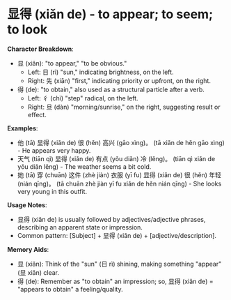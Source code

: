 # **显得 (xiǎn de) - to appear; to seem; to look**

**Character Breakdown**:  
- 显 (xiǎn): "to appear," "to be obvious."
  - Left: 日 (rì) "sun," indicating brightness, on the left.
  - Right: 先 (xiān) "first," indicating priority or upfront, on the right.  
- 得 (de): "to obtain," also used as a structural particle after a verb.
  - Left: 彳 (chì) "step" radical, on the left.
  - Right: 旦 (dàn) "morning/sunrise," on the right, suggesting result or effect.

**Examples**:  
- 他 (tā) 显得 (xiǎn de) 很 (hěn) 高兴 (gāo xìng)。 (tā xiǎn de hěn gāo xìng) - He appears very happy.  
- 天气 (tiān qì) 显得 (xiǎn de) 有点 (yǒu diǎn) 冷 (lěng)。 (tiān qì xiǎn de yǒu diǎn lěng) - The weather seems a bit cold.  
- 她 (tā) 穿 (chuān) 这件 (zhè jiàn) 衣服 (yī fu) 显得 (xiǎn de) 很 (hěn) 年轻 (nián qīng)。 (tā chuān zhè jiàn yī fu xiǎn de hěn nián qīng) - She looks very young in this outfit.

**Usage Notes**:  
- 显得 (xiǎn de) is usually followed by adjectives/adjective phrases, describing an apparent state or impression.  
- Common pattern: [Subject] + 显得 (xiǎn de) + [adjective/description].

**Memory Aids**:  
- 显 (xiǎn): Think of the "sun" (日 rì) shining, making something "appear" (显 xiǎn) clear.  
- 得 (de): Remember as "to obtain" an impression; so, 显得 (xiǎn de) = "appears to obtain" a feeling/quality.